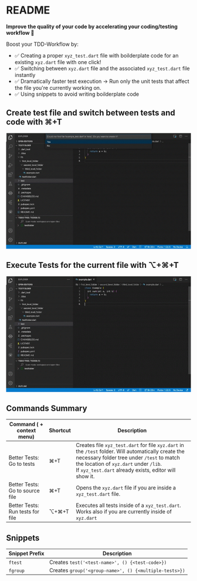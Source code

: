 # README

**Improve the quality of your code by
accelerating your coding/testing workflow 🚀**


Boost your TDD-Workflow by:
* ✅ Creating a proper `xyz_test.dart` file with boilderplate code for an existing `xyz.dart` file with one click!
* ✅ Switching between `xyz.dart` file and the associated `xyz_test.dart` file instantly 
* ✅ Dramatically faster test execution  -> Run only the unit tests that affect the file you're currently working on.
* ✅ Using snippets to avoid writing boilderplate code

## Create test file and switch between tests and code with ⌘+T

![create_test_file](./assets/create_test_file.gif)

## Execute Tests for the current file with ⌥+⌘+T

![execute_tests](./assets/execute_tests.gif)

## Commands Summary

| Command ( + context menu)        | Shortcut | Description                                                  |
| -------------------------------- | -------- | ------------------------------------------------------------ |
| Better Tests: Go to tests        | ⌘+T      | Creates file `xyz_test.dart`  for file `xyz.dart` in the  `/test` folder. Will automatically create the necessary folder tree under `/test` to match the location of `xyz.dart` under `/lib`.<br />If `xyz_test.dart` already exists, editor will show it. |
| Better Tests: Go to source file  | ⌘+T      | Opens the `xyz.dart` file if you are inside a `xyz_test.dart` file. |
| Better Tests: Run tests for file | ⌥+⌘+T    | Executes all tests inside of a `xyz_test.dart`. Works also if you are currently inside of `xyz.dart` |



## Snippets

| Snippet Prefix | Description                                            |
| -------------- | ------------------------------------------------------ |
| `ftest`        | Creates `test('<test-name>', () {<test-code>})`        |
| `fgroup`       | Creates `group('<group-name>', () {<multiple-tests>})` |


<!-- 
It provides the following features:

- ✅ Command for generating a proper `xyz_test.dart` file for an existing `xyz.dart` file 
    - ✅ same location inside of /test as in /lib
    - ✅ includes default boilerplate testing code

- ✅  Command for switching between `xyz.dart` file and the associated `xyz_test.dart` file instantly

- ✅ Command for executing only the unit tests inside of one test file, instead of all unit tests
    * Same as executing `$> flutter test <path-to-testfile>` in the terminal
    * Makes it much faster to check, if all unit tests inside of  -->